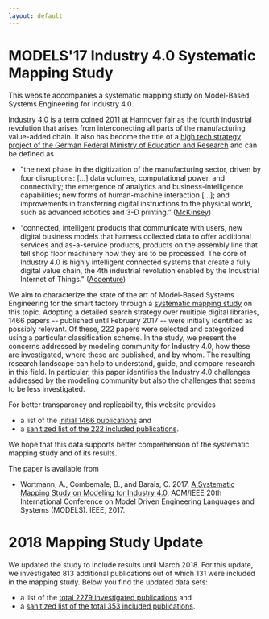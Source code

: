 ```yaml
---
layout: default
---
```


# MODELS'17 Industry 4.0 Systematic Mapping Study

This website accompanies a systematic mapping study on Model-Based Systems Engineering for Industry 4.0.

Industry 4.0 is a term coined 2011 at Hannover fair as the fourth industrial revolution that arises from interconecting all parts of the manufacturing value-added chain. It also has become the title of a [high tech strategy project of the German Federal Ministry of Education and Research](https://www.bmbf.de/de/zukunftsprojekt-industrie-4-0-848.htm]) and can be defined as

- "the next phase in the digitization of the manufacturing sector, driven by four disruptions: [...] data volumes, computational power, and connectivity; the emergence of analytics and business-intelligence capabilities; new forms of human-machine interaction […]; and improvements in transferring digital instructions to the physical world, such as advanced robotics and 3-D printing.” ([McKinsey](http://www.mckinsey.com/business-functions/operations/our-insights/manufacturings-next-act))


- “connected, intelligent products that communicate with users, new digital business models that harness collected data to offer additional services and as-a-service products, products on the assembly line that tell shop floor machinery how they are to be processed. The core of Industry 4.0 is highly intelligent connected systems that create a fully digital value chain, the 4th industrial revolution enabled by the Industrial Internet of Things." ([Accenture](https://www.accenture.com/us-en/digital-industry-index))

We aim to characterize the state of the art of Model-Based Systems Engineering for the smart factory through a [systematic mapping study](http://robertfeldt.net/publications/petersen_ease08_sysmap_studies_in_se.pdf) on this topic. Adopting a detailed search strategy over multiple digital libraries, 1466 papers -- published until February 2017 -- were initially identified as possibly relevant. Of these, 222 papers were selected and categorized using a particular classification scheme. In the study, we present the concerns addressed by modeling community for Industry 4.0, how these are investigated, where these are published, and by whom. The resulting research landscape can help to understand, guide, and compare research in this field. In particular, this paper identifies the Industry 4.0 challenges addressed  by the modeling community but also the challenges that seems to be less investigated.

For better transparency and replicability, this website provides

- a list of the [initial 1466 publications](./data/2017-corpus.xlsx) and
- a [sanitized list of the 222 included publications](./data/2017-included.xlsx).

We hope that this data supports better comprehension of the systematic mapping study and of its results.

The paper is available from
- Wortmann, A., Combemale, B., and Barais, O. 2017. [A Systematic Mapping Study on Modeling for Industry 4.0](https://www.computer.org/csdl/proceedings/models/2017/3492/00/3492a281-abs.html). ACM/IEEE 20th International Conference on Model Driven Engineering Languages and Systems (MODELS). IEEE, 2017.

# 2018 Mapping Study Update

We updated the study to include results until March 2018. For this update, we investigated 813 additional publications out of which 131 were included in the mapping study. Below you find the updated data sets:

- a list of the [total 2279 investigated publications](./data/2018-corpus.xlsx) and
- a [sanitized list of the total 353 included publications](./data/2018-included.xlsx).
